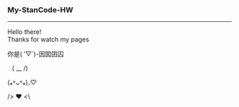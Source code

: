 ### My-StanCode-HW
--------------------------------
Hello there!\
Thanks for watch my pages

你是( ′▽`)-因囡囝囚

⠀( \__ /)

  (⁎˃ᴗ˂⁎)◞♡

  />  ♥️ <\
